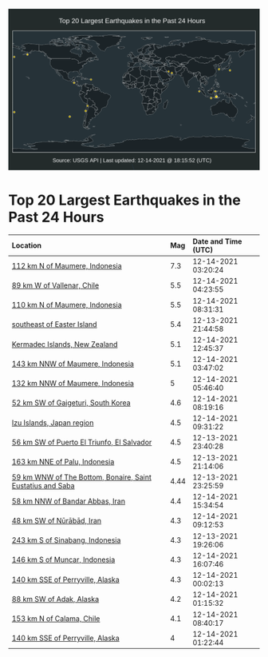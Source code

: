 ![Map](./map.png)

# Top 20 Largest Earthquakes in the Past 24 Hours

| Location | Mag | Date and Time (UTC) |
|:---|:---|:---|
| [112 km N of Maumere, Indonesia](https://earthquake.usgs.gov/earthquakes/eventpage/us6000gc2a) | 7.3 | 12-14-2021 03:20:24 |
| [89 km W of Vallenar, Chile](https://earthquake.usgs.gov/earthquakes/eventpage/us6000gc3k) | 5.5 | 12-14-2021 04:23:55 |
| [110 km N of Maumere, Indonesia](https://earthquake.usgs.gov/earthquakes/eventpage/us6000gc4q) | 5.5 | 12-14-2021 08:31:31 |
| [southeast of Easter Island](https://earthquake.usgs.gov/earthquakes/eventpage/us6000gc0k) | 5.4 | 12-13-2021 21:44:58 |
| [Kermadec Islands, New Zealand](https://earthquake.usgs.gov/earthquakes/eventpage/us6000gc5d) | 5.1 | 12-14-2021 12:45:37 |
| [143 km NNW of Maumere, Indonesia](https://earthquake.usgs.gov/earthquakes/eventpage/us6000gc3a) | 5.1 | 12-14-2021 03:47:02 |
| [132 km NNW of Maumere, Indonesia](https://earthquake.usgs.gov/earthquakes/eventpage/us6000gc3y) | 5 | 12-14-2021 05:46:40 |
| [52 km SW of Gaigeturi, South Korea](https://earthquake.usgs.gov/earthquakes/eventpage/us6000gc4p) | 4.6 | 12-14-2021 08:19:16 |
| [Izu Islands, Japan region](https://earthquake.usgs.gov/earthquakes/eventpage/us6000gc52) | 4.5 | 12-14-2021 09:31:22 |
| [56 km SW of Puerto El Triunfo, El Salvador](https://earthquake.usgs.gov/earthquakes/eventpage/us6000gc1b) | 4.5 | 12-13-2021 23:40:28 |
| [163 km NNE of Palu, Indonesia](https://earthquake.usgs.gov/earthquakes/eventpage/us6000gc07) | 4.5 | 12-13-2021 21:14:06 |
| [59 km WNW of The Bottom, Bonaire, Saint Eustatius and Saba ](https://earthquake.usgs.gov/earthquakes/eventpage/pr2021347002) | 4.44 | 12-13-2021 23:25:59 |
| [58 km NNW of Bandar Abbas, Iran](https://earthquake.usgs.gov/earthquakes/eventpage/us6000gc6k) | 4.4 | 12-14-2021 15:34:54 |
| [48 km SW of Nūrābād, Iran](https://earthquake.usgs.gov/earthquakes/eventpage/us6000gc4v) | 4.3 | 12-14-2021 09:12:53 |
| [243 km S of Sinabang, Indonesia](https://earthquake.usgs.gov/earthquakes/eventpage/us6000gbzh) | 4.3 | 12-13-2021 19:26:06 |
| [146 km S of Muncar, Indonesia](https://earthquake.usgs.gov/earthquakes/eventpage/us6000gc6l) | 4.3 | 12-14-2021 16:07:46 |
| [140 km SSE of Perryville, Alaska](https://earthquake.usgs.gov/earthquakes/eventpage/ak021fzj188o) | 4.3 | 12-14-2021 00:02:13 |
| [88 km SW of Adak, Alaska](https://earthquake.usgs.gov/earthquakes/eventpage/us6000gc1y) | 4.2 | 12-14-2021 01:15:32 |
| [153 km N of Calama, Chile](https://earthquake.usgs.gov/earthquakes/eventpage/us6000gc4r) | 4.1 | 12-14-2021 08:40:17 |
| [140 km SSE of Perryville, Alaska](https://earthquake.usgs.gov/earthquakes/eventpage/ak021fzjr0o1) | 4 | 12-14-2021 01:22:44 |

